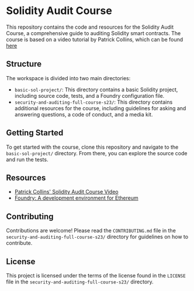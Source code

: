 # Solidity Audit Course

This repository contains the code and resources for the Solidity Audit Course, a comprehensive guide to auditing Solidity smart contracts. The course is based on a video tutorial by Patrick Collins, which can be found [here](https://www.youtube.com/watch?v=pUWmJ86X_do&t=4386s)

## Structure

The workspace is divided into two main directories:

- `basic-sol-project/`: This directory contains a basic Solidity project, including source code, tests, and a Foundry configuration file.
- `security-and-auditing-full-course-s23/`: This directory contains additional resources for the course, including guidelines for asking and answering questions, a code of conduct, and a media kit.

## Getting Started

To get started with the course, clone this repository and navigate to the `basic-sol-project/` directory. From there, you can explore the source code and run the tests.

## Resources

- [Patrick Collins' Solidity Audit Course Video](https://www.youtube.com/watch?v=pUWmJ86X_do&t=4386s)
- [Foundry: A development environment for Ethereum](https://book.getfoundry.sh/)

## Contributing

Contributions are welcome! Please read the `CONTRIBUTING.md` file in the `security-and-auditing-full-course-s23/` directory for guidelines on how to contribute.

## License

This project is licensed under the terms of the license found in the `LICENSE` file in the `security-and-auditing-full-course-s23/` directory.
